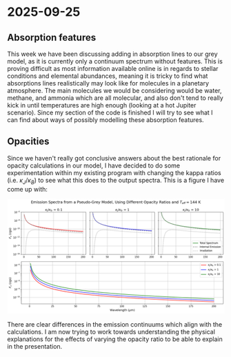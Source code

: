 # 2025-09-25

## Absorption features

This week we have been discussing adding in absorption lines to our grey model, as it is currently only a continuum spectrum without features. This is proving difficult as most information available online is in regards to stellar conditions and elemental abundances, meaning it is tricky to find what absorptions lines realistically may look like for molecules in a planetary atmosphere. The main molecules we would be considering would be water, methane, and ammonia which are all molecular, and also don't tend to really kick in until temperatures are high enough (looking at a hot Jupiter scenario). Since my section of the code is finished I will try to see what I can find about ways of possibly modelling these absorption features.

## Opacities

Since we haven't really got conclusive answers about the best rationale for opacity calculations in our model, I have decided to do some experimentation within my existing program with changing the kappa ratios (i.e. $\kappa_J/\kappa_B$) to see what this does to the output spectra. This is a figure I have come up with:

![figure](<Pasted image 20251002131731.png>)

There are clear differences in the emission continuums which align with the calculations. I am now trying to work towards understanding the physical explanations for the effects of varying the opacity ratio to be able to explain in the presentation.